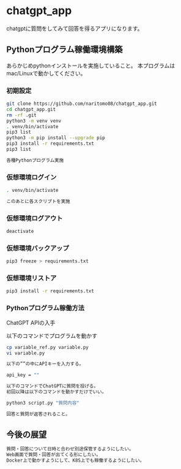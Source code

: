 # chatgpt_app

chatgptに質問をしてみて回答を得るアプリになります。

## Pythonプログラム稼働環境構築

あらかじめpythonインストールを実施していること。
本プログラムはmac/Linuxで動かしてください。

### 初期設定

```bash
git clone https://github.com/naritomo08/chatgpt_app.git
cd chatgpt_app.git
rm -rf .git
python3 -m venv venv
. venv/bin/activate
pip3 list
python3 -m pip install --upgrade pip
pip3 install -r requirements.txt
pip3 list

各種Pythonプログラム実施

```

### 仮想環境ログイン

```bash
. venv/bin/activate

このあとに各スクリプトを実施
```

### 仮想環境ログアウト

```bash
deactivate
```

### 仮想環境バックアップ

```bash
pip3 freeze > requirements.txt
```

### 仮想環境リストア

```bash
pip3 install -r requirements.txt
```

### Pythonプログラム稼働方法

ChatGPT APIの入手

以下のコマンドでプログラムを動かす

```bash
cp variable_ref.py variable.py
vi variable.py

以下の””の中にAPIキーを入力する。

api_key = ""

以下のコマンドでChatGPTに質問を投げる。
初回以降は以下のコマンドを動かすだけでいい。

python3 script.py "質問内容"

回答と質問が返答されること。

```

## 今後の展望

```bash
質問・回答について日時と合わせ別途保管するようにしたい。
Web画面で質問・回答が出てくる形にしたい。
Docker上で動かすようにして、K8S上でも稼働するようにしたい。
```
